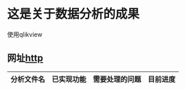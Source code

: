 #  这是关于数据分析的成果
使用qlikview

## 网址[http](http://210.43.0.189/qlikview/index.htm)

|    分析文件名 |  已实现功能  |  需要处理的问题  |   目前进度  |
| -------------| ---------- | -------------- | ---------- |


